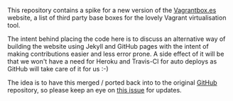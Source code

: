This repository contains a spike for a new version of the [Vagrantbox.es](http://www.vagrantbox.es)
website, a list of third party base boxes for the lovely Vagrant virtualisation
tool.

The intent behind placing the code here is to discuss an alternative way of building
the website using Jekyll and GitHub pages with the intent of making contributions
easier and less error prone. A side effect of it will be that we won't have a need
for Heroku and Travis-CI for auto deploys as GitHub will take care of it for us :-)

The idea is to have this merged / ported back into to the original [GitHub](https://github.com/garethr/vagrantboxes-heroku)
repository, so please keep an eye on [this issue](https://github.com/garethr/vagrantboxes-heroku/issues/271)
for updates.
